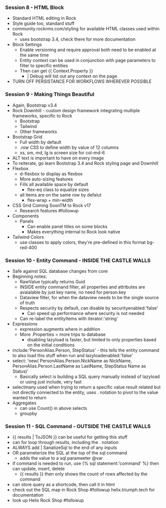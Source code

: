 ### Session 8 - HTML Block
- Standard HTML editing in Rock
- Style guide too, standard stuff
- community.rockrms.com/styling for available HTML classes used within Rock
	- uses bootstrap 3.4, check there for more documentation
- Block Settings
	- Enable versioning and require approval both need to be enabled at the same time
	- Entity context can be used in conjunction with page parameters to filter to specific entities
	- Then can get {{ Context.Property }}
		- | Debug will list out any context on the page
- TURN OFF PERSISTANCE FOR WORKFLOWS WHEREVER POSSIBLE
### Session 9 - Making Things Beautiful
- Again, Bootstrap v3.4
- Rock Downhill - custom design framework integrating multiple frameworks, specific to Rock
	- Bootstrap
	- Tailwind
	- Other frameworks
- Bootstrap Grid
	- Full width by default
	- .row CSS to define width by value of 12 columns
	- xs, sm, md, lg is screen size for col-md-6
- ALT text is important to have on every image
- To reiterate, go learn Bootstrap 3.4 and Rock styling page and Downhill
- Flexbox
	- d-flexbox to display as flexbox
	- More auto-sizing features
	- Fills all available space by default
		- flex-eq class to equalize sizes
	- all items are on the same row by defalut
		- flex-wrap + min-width
- CSS Grid Coming SoonTM to Rock v17
	- Research features #followup
- Components
	- Panels
		- Can enable panel titles on some blocks
		- Makes everything internal to Rock look native
- Tailwind Colors
	- use classes to apply colors, they're pre-defined in this format bg-red-400
### Session 10 - Entity Command - INSIDE THE CASTLE WALLS
- Safe against SQL database changes from core
- Beginning notes:
	- RawValue typically returns Guid
	- INSIDE entity command filter, all properties and attributes are avaialable by just key name, no need for person.key
	- Dataview filter, for when the dataview needs to be the single source of truth
	- Respects security by default, can disable by securityenabled:'false'
		- Can speed up performance where security is not needed
	- Can re-label the entityItems with iterator:'string'
- Expressions
	- expression augments where in addition 
	- More .Properties = more trips to database
		- disabling lazyload is faster, but limited to only properties based on the initial conditions
- include:'PersonAlias.Person, StepStatus' - this tells the entity command to also load this stuff when run and lazyloadenabled:'false'
- select: 'new( PersonAlias.Person.NickName as NickName,
	PersonAlias.Person.LastName as LastName,
	StepStatus Name as Status)'
	- Basically select is building a SQL query manually instead of lazyload or using just include, very fast
- selectmany used when trying to return a specific value result related but not directly connected to the entity, uses . notation to pivot to the value wanted to return
- Aggregates
	- can use Count() in above selects
	- groupby
### Session 11 - SQL Command - OUTSIDE THE CASTLE WALLS
- {{ results | ToJSON }} can be useful for getting this stuff
- can for loop through results, including the . notation
- ALWAYS add | SanatizeSql to the end of any inputs
- OR parameterize the SQL at the top of the sql command
	- adds the value to a sql parameeter @var
- if command is needed to run, use {% sql statement:'command' %} then can update, insert, delete
	- {{ results }} then only shows the count of rows affected by the command
- can store query as a shortcode, then call it in html
- check out the SQL map in Rock Shop #followup helix.triumph.tech for documentation
- look up Helix Rock Shop #followup
